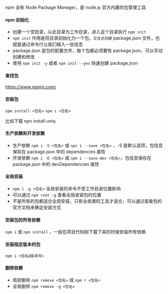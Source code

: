 npm 全称 Node Package Manager，是 node.js 官方内置的包管理工具

#### npm 初始化
- 创建一个空目录，以此目录为工作目录，进入这个目录执行 `npm init`
- `npm init` 作用是将目录初始化为一个包，`交互式创建` package.json 文件，也就是通过命令行让我们输入一些信息
- package.json 是包的配置文件，每个包都必须要有 package.json，可以手动创建和修改
- 使用 `npm init -y` 或者 `npm init --yes` 快速创建 package.json

#### 查找包
https://www.npmjs.com/

#### 安装包
`npm install <包名>`
`npm i <包名>`

比如下载 npn install uniq

#### 生产依赖和开发依赖
- 生产依赖 `npm i -S <包名>` 或 `npn i --save <包名>` ，-S 是默认选项，包信息保存在 package.json 中的 dependencies 属性
- 开发依赖 `npm i -D <包名>` 或 `npm i --save-dev <包名>`，包信息保存在 package.json 中的 devDependencies 属性

#### 全局安装
- `npm i -g <包名>` 全局安装的命令不受工作目录位置影响
- 可以通过 `npm root -g` 查看全局安装包的位置
- 不是所有的包都适合全局安装，只有全局类的工具才适合，可以通过查看包的官方文档来确定安装方式

#### 安装包的所有依赖
`npm i` 或 `npm install` ，一般在项目代码刚下载下来的时候安装所有依赖

#### 安装指定版本的包
`npm i <包名@版本号>`

#### 删除依赖
- 局部删除 `npm remove <包名>` 或 `npm r <包名>`
- 全局删除 `npm remove -g <包名>`

